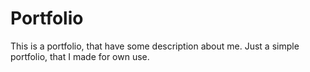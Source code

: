 # Portfolio
This is a portfolio, that have some description about me. 
Just a simple portfolio, that I made for own use.